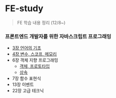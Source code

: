 # FE-study
 > FE 학습 내용 정리 (12/8~)

### 프론트엔드 개발자를 위한 자바스크립트 프로그래밍
 - [3장 언어의 기초](https://github.com/so0/FE-study/blob/main/JavaScript/chap3.md)
 - [4장 변수, 스코프, 메모리](https://github.com/so0/FE-study/blob/main/JavaScript/chap4.md)
 - 6장 객체 지향 프로그래밍
   - [객체, 프로토타입](https://github.com/so0/FE-study/blob/main/JavaScript/chap6.md)
   - [상속](https://github.com/so0/FE-study/blob/main/JavaScript/chap6-2.md)
 - 7장 함수 표현식
 - 13장 이벤트
 - 22장 고급 테크닉
